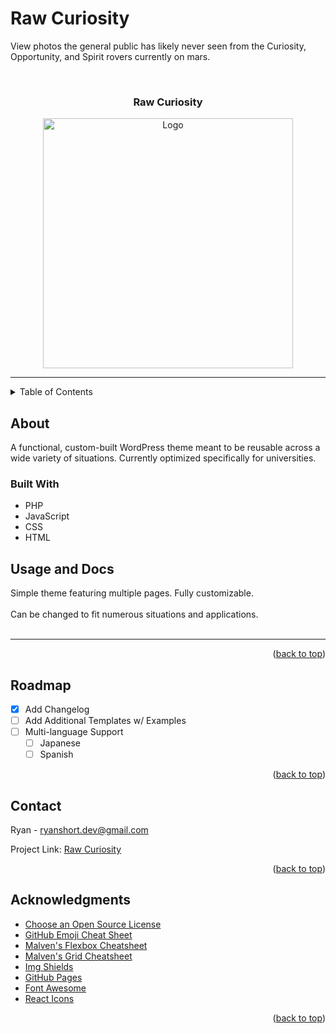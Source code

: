 # Raw Curiosity
View photos the general public has likely never seen from the Curiosity, Opportunity, and Spirit rovers currently on mars.

<div id="top"></div>

<!-- PROJECT LOGO -->

<br />

<h3 align="center">Raw Curiosity</h3>

<div align="center">
    <img src="https://github.com/RyanShort13110/WordPress-University/blob/main/WP-university-theme.gif" alt="Logo" width="400">
</div>

---

<!-- TABLE OF CONTENTS -->
<details>
  <summary>Table of Contents</summary>
  <ol>
    <li>
      <a href="#about-the-project">About The Project</a>
      <ul>
        <li><a href="#built-with">Built With</a></li>
      </ul>
    </li>
    <li>
      <a href="#getting-started">Getting Started</a>
    </li>
    <li><a href="#usage">Usage</a></li>
    <li><a href="#roadmap">Roadmap</a></li>
    <li><a href="#contact">Contact</a></li>
    <li><a href="#acknowledgments">Acknowledgments</a></li>
  </ol>
</details>



<!-- ABOUT THE PROJECT -->
## About

A functional, custom-built WordPress theme meant to be reusable across a wide variety of situations. Currently optimized specifically for universities.

### Built With

* PHP
* JavaScript
* CSS
* HTML



<!-- USAGE EXAMPLES -->
## Usage and Docs

Simple theme featuring multiple pages. Fully customizable.
<br>
<br>
Can be changed to fit numerous situations and applications. 
<br>
<br>


---


<p align="right">(<a href="#top">back to top</a>)</p>



<!-- ROADMAP -->
## Roadmap

- [x] Add Changelog
- [ ] Add Additional Templates w/ Examples
- [ ] Multi-language Support
    - [ ] Japanese
    - [ ] Spanish

<p align="right">(<a href="#top">back to top</a>)</p>



<!-- CONTACT -->
## Contact

Ryan - ryanshort.dev@gmail.com

Project Link: [Raw Curiosity](https://rawcuriosity.netlify.app/)

<p align="right">(<a href="#top">back to top</a>)</p>



<!-- ACKNOWLEDGMENTS -->
## Acknowledgments

* [Choose an Open Source License](https://choosealicense.com)
* [GitHub Emoji Cheat Sheet](https://www.webpagefx.com/tools/emoji-cheat-sheet)
* [Malven's Flexbox Cheatsheet](https://flexbox.malven.co/)
* [Malven's Grid Cheatsheet](https://grid.malven.co/)
* [Img Shields](https://shields.io)
* [GitHub Pages](https://pages.github.com)
* [Font Awesome](https://fontawesome.com)
* [React Icons](https://react-icons.github.io/react-icons/search)

<p align="right">(<a href="#top">back to top</a>)</p>


<!-- MARKDOWN LINKS & IMAGES -->
<!-- https://www.markdownguide.org/basic-syntax/#reference-style-links -->
[contributors-shield]: https://img.shields.io/github/contributors/othneildrew/Best-README-Template.svg?style=for-the-badge
[contributors-url]: https://github.com/othneildrew/Best-README-Template/graphs/contributors
[forks-shield]: https://img.shields.io/github/forks/othneildrew/Best-README-Template.svg?style=for-the-badge
[forks-url]: https://github.com/othneildrew/Best-README-Template/network/members
[stars-shield]: https://img.shields.io/github/stars/othneildrew/Best-README-Template.svg?style=for-the-badge
[stars-url]: https://github.com/othneildrew/Best-README-Template/stargazers
[issues-shield]: https://img.shields.io/github/issues/othneildrew/Best-README-Template.svg?style=for-the-badge
[issues-url]: https://github.com/othneildrew/Best-README-Template/issues
[license-shield]: https://img.shields.io/github/license/othneildrew/Best-README-Template.svg?style=for-the-badge
[license-url]: https://github.com/othneildrew/Best-README-Template/blob/master/LICENSE.txt
[linkedin-shield]: https://img.shields.io/badge/-LinkedIn-black.svg?style=for-the-badge&logo=linkedin&colorB=555
[linkedin-url]: https://linkedin.com/in/othneildrew
[product-screenshot]: images/screenshot.png

